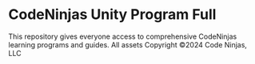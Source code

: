 # CodeNinjas Unity Program Full
This repository gives everyone access to comprehensive CodeNinjas learning programs and guides. All assets Copyright ©2024 Code Ninjas, LLC
